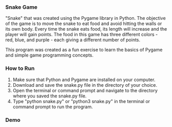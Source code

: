 ### Snake Game
"Snake" that was created using the Pygame library in Python. The objective of the game is to move the snake to eat food and avoid hitting the walls or its own body. Every time the snake eats food, its length will increase and the player will gain points. The food in this game has three different colors - red, blue, and purple - each giving a different number of points.

This program was created as a fun exercise to learn the basics of Pygame and simple game programming concepts.

### How to Run
1. Make sure that Python and Pygame are installed on your computer.
2. Download and save the snake.py file in the directory of your choice.
3. Open the terminal or command prompt and navigate to the directory where you saved the snake.py file.
4. Type "python snake.py" or "python3 snake.py" in the terminal or command prompt to run the program.  

### Demo

